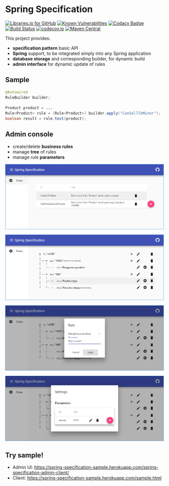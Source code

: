 # Spring Specification

[![Libraries.io for GitHub](https://img.shields.io/librariesio/github/pinguet62/spring-specification.svg)](https://libraries.io/github/pinguet62/spring-specification)
[![Known Vulnerabilities](https://snyk.io/test/github/pinguet62/spring-specification/badge.svg)](https://snyk.io/test/github/pinguet62/spring-specification)
[![Codacy Badge](https://api.codacy.com/project/badge/Grade/7aa6eb05ba514f7aa13b86a6f4d567b9)](https://www.codacy.com/app/pinguet62/spring-specification?utm_source=github.com&amp;utm_medium=referral&amp;utm_content=pinguet62/spring-specification&amp;utm_campaign=Badge_Grade)
[![Build Status](https://travis-ci.org/pinguet62/spring-specification.svg?branch=master)](https://travis-ci.org/pinguet62/spring-specification)
[![codecov.io](https://codecov.io/github/pinguet62/spring-specification/coverage.svg?branch=master)](https://codecov.io/github/pinguet62/spring-specification?branch=master)
[![Maven Central](https://img.shields.io/maven-central/v/fr.pinguet62.xjc/spring-specification.svg)](https://maven-badges.herokuapp.com/maven-central/fr.pinguet62.xjc/spring-specification)

This project provides:
* **specification pattern** basic API
* **Spring** support, to be integrated simply into any Spring application
* **database storage** and corresponding builder, for dynamic build
* **admin interface** for dynamic update of rules

## Sample

```java
@Autowired
RuleBuilder builder;

Product product = ...
Rule<Product> rule = (Rule<Product>) builder.apply("CanSellToMinor");
boolean result = rule.test(product);
```

## Admin console

* create/delete **business rules**
* manage **tree** of rules
* manage rule **parameters**

![](./spring-specification-doc/src/main/asciidoc/img/screenshot/rules.png?raw=true)

![](./spring-specification-doc/src/main/asciidoc/img/screenshot/details.png?raw=true)

![](./spring-specification-doc/src/main/asciidoc/img/screenshot/rule_edit.png?raw=true)

![](./spring-specification-doc/src/main/asciidoc/img/screenshot/parameters_edit.png?raw=true)

## Try sample!

* Admin UI: https://spring-specification-sample.herokuapp.com/spring-specification-admin-client/
* Client: https://spring-specification-sample.herokuapp.com/sample.html
